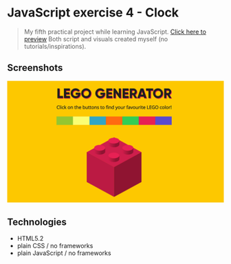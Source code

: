 # JavaScript exercise 4 - Clock
> My fifth practical project while learning JavaScript. [Click here to preview](https://karbudzik.github.io/JavaScript-exercise-5-lego-generator/) 
> Both script and visuals created myself (no tutorials/inspirations).


## Screenshots
![Lego_generator_screenshot](/screen.jpg)

## Technologies
* HTML5.2
* plain CSS / no frameworks
* plain JavaScript / no frameworks
